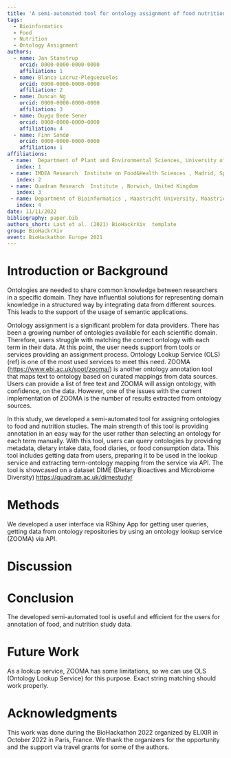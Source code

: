 ```yaml
---
title: 'A semi-automated tool for ontology assignment of food nutrition study data'
tags:
  - Bioinformatics
  - Food
  - Nutrition
  - Ontology Assignment
authors:
  - name: Jan Stanstrup
    orcid: 0000-0000-0000-0000
    affiliation: 1
  - name: Blanca Lacruz-Pleguezuelos
    orcid: 0000-0000-0000-0000
    affiliation: 2
  - name: Duncan Ng
    orcid: 0000-0000-0000-0000
    affiliation: 3
  - name: Duygu Dede Sener
    orcid: 0000-0000-0000-0000
    affiliation: 4
  - name: Finn Sandø 
    orcid: 0000-0000-0000-0000
    affiliation: 1
affiliations:
 - name:  Department of Plant and Environmental Sciences, University of Copenhagen, Copenhagen, Denmark
   index: 1
 - name: IMDEA Research  Institute on Food&Health Sciences , Madrid, Spain
   index: 2
 - name: Quadram Research  Institute , Norwich, United Kingdom
   index: 3
 - name: Department of Bioinformatics , Maastricht University, Maastricht, Netherlands
   index: 4
date: 11/11/2022
bibliography: paper.bib
authors_short: Last et al. (2021) BioHackrXiv  template
group: BioHackrXiv
event: BioHackathon Europe 2021
---
```


# Introduction or Background

Ontologies are needed to share common knowledge between researchers in a specific domain. They have influential solutions for representing domain knowledge in a structured way by integrating data from different sources. This leads to the support of the usage of semantic applications. 

Ontology assignment is a significant problem for data providers. There has been a growing number of ontologies available for each scientific domain. Therefore, users struggle with matching the correct ontology with each term in their data. At this point, the user needs support from tools or services providing an assignment process. Ontology Lookup Service (OLS) (ref) is one of the most used services to meet this need. ZOOMA (https://www.ebi.ac.uk/spot/zooma/) is another ontology annotation tool that maps text to ontology based on curated mappings from data sources. Users can provide a list of free text and ZOOMA will assign ontology, with confidence, on the data. However, one of the issues with the current implementation of ZOOMA is the number of results extracted from ontology sources.  

In this study, we developed a semi-automated tool for assigning ontologies to food and nutrition studies. The main strength of this tool is providing annotation in an easy way for the user rather than selecting an ontology for each term manually. With this tool, users can query ontologies by providing metadata, dietary intake data, food diaries, or food consumption data.  This tool includes getting data from users, preparing it to be used in the lookup service and extracting term-ontology mapping from the service via API. The tool is showcased on a dataset DIME (Dietary Bioactives and Microbiome Diversity) https://quadram.ac.uk/dimestudy/  


# Methods

We developed a user interface via RShiny App for getting user queries, getting data from ontology repositories by using an ontology lookup service (ZOOMA) via API. 

# Discussion


# Conclusion

The developed semi-automated tool is useful and efficient for the users for annotation of food, and nutrition study data. 

# Future Work

As a lookup service, ZOOMA has some limitations, so we can use OLS (Ontology Lookup Service) for this purpose.  Exact string matching should work properly. 


# Acknowledgments

This work was done during the BioHackathon 2022 organized by ELIXIR in October 2022 in Paris, France. We thank the organizers for the opportunity and the support via travel grants for some of the authors.

